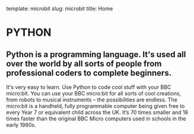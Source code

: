 template: microbit
slug: microbit
title: Home

# PYTHON

## Python is a programming language. It's used all over the world by all sorts of people from professional coders to complete beginners.

It's very easy to learn. Use Python to code cool stuff with your BBC micro:bit. You can use your BBC micro:bit for all sorts of cool creations, from robots to musical instruments – the possibilities are endless. The micro:bit is a handheld, fully programmable computer being given free to every Year 7 or equivalent child across the UK. It’s 70 times smaller and 18 times faster than the original BBC Micro computers used in schools in the early 1980s.